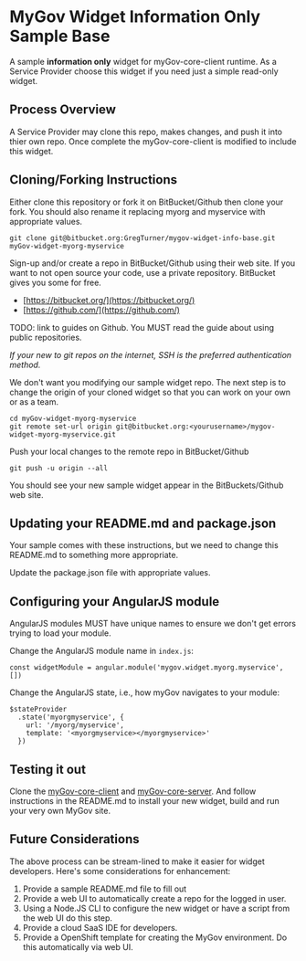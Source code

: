 # MyGov Widget Information Only Sample Base 

A sample **information only** widget for myGov-core-client runtime.  As a Service Provider choose this widget if you need just a simple read-only widget.

## Process Overview

 A Service Provider may clone this repo, makes changes, and push it into thier own repo.  Once complete the myGov-core-client is modified to include this widget.

## Cloning/Forking Instructions

Either clone this repository or fork it on BitBucket/Github then clone your fork.  You should also rename it replacing myorg and myservice with appropriate values.

    git clone git@bitbucket.org:GregTurner/mygov-widget-info-base.git myGov-widget-myorg-myservice
	
Sign-up and/or create a repo in BitBucket/Github using their web site.  If you want to not open source your code, use a private repository.  BitBucket gives you some for free.

- [https://bitbucket.org/](https://bitbucket.org/)
- [https://github.com/](https://github.com/)

TODO: link to guides on Github.  You MUST read the guide about using public repositories.

*If your new to git repos on the internet, SSH is the preferred authentication method.*

We don't want you modifying our sample widget repo.  The next step is to change the origin of your cloned widget so that you can work on your own or as a team.

	cd myGov-widget-myorg-myservice
	git remote set-url origin git@bitbucket.org:<yourusername>/mygov-widget-myorg-myservice.git

Push your local changes to the remote repo in BitBucket/Github

	git push -u origin --all 

You should see your new sample widget appear in the BitBuckets/Github web site.

## Updating your README.md and package.json

Your sample comes with these instructions, but we need to change this README.md to something more appropriate.  

Update the package.json file with appropriate values.  

## Configuring your AngularJS module

AngularJS modules MUST have unique names to ensure we don't get errors trying to load your module.

Change the AngularJS module name in `index.js`:
	
	const widgetModule = angular.module('mygov.widget.myorg.myservice', [])
 
Change the AngularJS state, i.e., how myGov navigates to your module:

	$stateProvider
      .state('myorgmyservice', {
        url: '/myorg/myservice',
        template: '<myorgmyservice></myorgmyservice>'
      })
 
## Testing it out

Clone the [myGov-core-client](https://bitbucket.org/fredwen/mygov-core-client) and [myGov-core-server](https://bitbucket.org/fredwen/mygov-core-server). And follow instructions in the README.md to install your new widget, build and run your very own MyGov site.

## Future Considerations

The above process can be stream-lined to make it easier for widget developers.  Here's some considerations for enhancement:

1. Provide a sample README.md file to fill out
2. Provide a web UI to automatically create a repo for the logged in user.
2. Using a Node.JS CLI to configure the new widget or have a script from the web UI do this step.
3. Provide a cloud SaaS IDE for developers.
4. Provide a OpenShift template for creating the MyGov environment. Do this automatically via web UI.